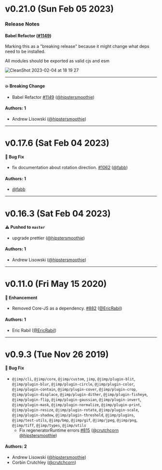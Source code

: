 # v0.21.0 (Sun Feb 05 2023)

### Release Notes

#### Babel Refactor ([#1149](https://github.com/jimp-dev/jimp/pull/1149))

Marking this as a "breaking release" because it might change what deps need to be installed. 

All modules should be exported as valid cjs and esm

![CleanShot 2023-02-04 at 18 19 27](https://user-images.githubusercontent.com/1192452/216798157-664cc430-7846-432d-84cf-26e8d8ba9e10.png)

---

#### 💥 Breaking Change

- Babel Refactor [#1149](https://github.com/jimp-dev/jimp/pull/1149) ([@hipstersmoothie](https://github.com/hipstersmoothie))

#### Authors: 1

- Andrew Lisowski ([@hipstersmoothie](https://github.com/hipstersmoothie))

---

# v0.17.6 (Sat Feb 04 2023)

#### 🐛 Bug Fix

- fix documentation about rotation direction. [#1062](https://github.com/jimp-dev/jimp/pull/1062) ([@fabb](https://github.com/fabb))

#### Authors: 1

- [@fabb](https://github.com/fabb)

---

# v0.16.3 (Sat Feb 04 2023)

#### ⚠️ Pushed to `master`

- upgrade prettier ([@hipstersmoothie](https://github.com/hipstersmoothie))

#### Authors: 1

- Andrew Lisowski ([@hipstersmoothie](https://github.com/hipstersmoothie))

---

# v0.11.0 (Fri May 15 2020)

#### 🚀 Enhancement

- Removed Core-JS as a dependency. [#882](https://github.com/oliver-moran/jimp/pull/882) ([@EricRabil](https://github.com/EricRabil))

#### Authors: 1

- Eric Rabil ([@EricRabil](https://github.com/EricRabil))

---

# v0.9.3 (Tue Nov 26 2019)

#### 🐛 Bug Fix

- `@jimp/cli`, `@jimp/core`, `@jimp/custom`, `jimp`, `@jimp/plugin-blit`, `@jimp/plugin-blur`, `@jimp/plugin-circle`, `@jimp/plugin-color`, `@jimp/plugin-contain`, `@jimp/plugin-cover`, `@jimp/plugin-crop`, `@jimp/plugin-displace`, `@jimp/plugin-dither`, `@jimp/plugin-fisheye`, `@jimp/plugin-flip`, `@jimp/plugin-gaussian`, `@jimp/plugin-invert`, `@jimp/plugin-mask`, `@jimp/plugin-normalize`, `@jimp/plugin-print`, `@jimp/plugin-resize`, `@jimp/plugin-rotate`, `@jimp/plugin-scale`, `@jimp/plugin-shadow`, `@jimp/plugin-threshold`, `@jimp/plugins`, `@jimp/test-utils`, `@jimp/bmp`, `@jimp/gif`, `@jimp/jpeg`, `@jimp/png`, `@jimp/tiff`, `@jimp/types`, `@jimp/utils`
  - Fix regeneratorRuntime errors [#815](https://github.com/oliver-moran/jimp/pull/815) ([@crutchcorn](https://github.com/crutchcorn) [@hipstersmoothie](https://github.com/hipstersmoothie))

#### Authors: 2

- Andrew Lisowski ([@hipstersmoothie](https://github.com/hipstersmoothie))
- Corbin Crutchley ([@crutchcorn](https://github.com/crutchcorn))
